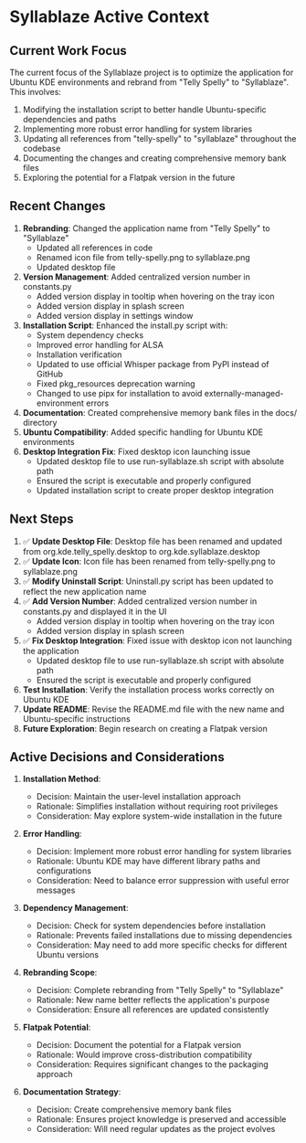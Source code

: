 # Syllablaze Active Context

## Current Work Focus

The current focus of the Syllablaze project is to optimize the application for Ubuntu KDE environments and rebrand from "Telly Spelly" to "Syllablaze". This involves:

1. Modifying the installation script to better handle Ubuntu-specific dependencies and paths
2. Implementing more robust error handling for system libraries
3. Updating all references from "telly-spelly" to "syllablaze" throughout the codebase
4. Documenting the changes and creating comprehensive memory bank files
5. Exploring the potential for a Flatpak version in the future

## Recent Changes

1. **Rebranding**: Changed the application name from "Telly Spelly" to "Syllablaze"
   - Updated all references in code
   - Renamed icon file from telly-spelly.png to syllablaze.png
   - Updated desktop file
2. **Version Management**: Added centralized version number in constants.py
   - Added version display in tooltip when hovering on the tray icon
   - Added version display in splash screen
   - Added version display in settings window
3. **Installation Script**: Enhanced the install.py script with:
   - System dependency checks
   - Improved error handling for ALSA
   - Installation verification
   - Updated to use official Whisper package from PyPI instead of GitHub
   - Fixed pkg_resources deprecation warning
   - Changed to use pipx for installation to avoid externally-managed-environment errors
4. **Documentation**: Created comprehensive memory bank files in the docs/ directory
5. **Ubuntu Compatibility**: Added specific handling for Ubuntu KDE environments
6. **Desktop Integration Fix**: Fixed desktop icon launching issue
   - Updated desktop file to use run-syllablaze.sh script with absolute path
   - Ensured the script is executable and properly configured
   - Updated installation script to create proper desktop integration

## Next Steps

1. ✅ **Update Desktop File**: Desktop file has been renamed and updated from org.kde.telly_spelly.desktop to org.kde.syllablaze.desktop
2. ✅ **Update Icon**: Icon file has been renamed from telly-spelly.png to syllablaze.png
3. ✅ **Modify Uninstall Script**: Uninstall.py script has been updated to reflect the new application name
4. ✅ **Add Version Number**: Added centralized version number in constants.py and displayed it in the UI
   - Added version display in tooltip when hovering on the tray icon
   - Added version display in splash screen
5. ✅ **Fix Desktop Integration**: Fixed issue with desktop icon not launching the application
   - Updated desktop file to use run-syllablaze.sh script with absolute path
   - Ensured the script is executable and properly configured
6. **Test Installation**: Verify the installation process works correctly on Ubuntu KDE
7. **Update README**: Revise the README.md file with the new name and Ubuntu-specific instructions
8. **Future Exploration**: Begin research on creating a Flatpak version

## Active Decisions and Considerations

1. **Installation Method**:
   - Decision: Maintain the user-level installation approach
   - Rationale: Simplifies installation without requiring root privileges
   - Consideration: May explore system-wide installation in the future

2. **Error Handling**:
   - Decision: Implement more robust error handling for system libraries
   - Rationale: Ubuntu KDE may have different library paths and configurations
   - Consideration: Need to balance error suppression with useful error messages

3. **Dependency Management**:
   - Decision: Check for system dependencies before installation
   - Rationale: Prevents failed installations due to missing dependencies
   - Consideration: May need to add more specific checks for different Ubuntu versions

4. **Rebranding Scope**:
   - Decision: Complete rebranding from "Telly Spelly" to "Syllablaze"
   - Rationale: New name better reflects the application's purpose
   - Consideration: Ensure all references are updated consistently

5. **Flatpak Potential**:
   - Decision: Document the potential for a Flatpak version
   - Rationale: Would improve cross-distribution compatibility
   - Consideration: Requires significant changes to the packaging approach

6. **Documentation Strategy**:
   - Decision: Create comprehensive memory bank files
   - Rationale: Ensures project knowledge is preserved and accessible
   - Consideration: Will need regular updates as the project evolves
